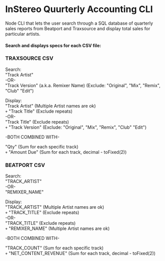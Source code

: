 # InStereo Quurterly Accounting CLI

Node CLI that lets the user search through a SQL database of quarterly sales reports from Beatport and Traxsource and display total sales for particular artists.

#### Search and displays specs for each CSV file:
### TRAXSOURCE CSV
Search:<br>
"Track Artist"<br>
-OR-<br>
"Track Version" (a.k.a. Remixer Name) (Exclude: "Original", "Mix", "Remix", "Club" "Edit")

Display:<br>
"Track Artist" (Multiple Artist names are ok)<br> 
`+` "Track Title" (Exclude repeats)<br>
-OR-<br>
"Track Title" (Exclude repeats)<br>
`+` "Track Version" (Exclude: "Original", "Mix", "Remix", "Club" "Edit")<br>

-BOTH COMBINED WITH-<br>

"Qty" (Sum for each specific track)<br>
`+` "Amount Due" (Sum for each track, decimal - toFixed(2))

### BEATPORT CSV
Search:<br>
"TRACK_ARTIST"<br>
-OR-<br>
"REMIXER_NAME"

Display:<br>
"TRACK_ARTIST" (Multiple Artist names are ok)<br>
`+` "TRACK_TITLE" (Exclude repeats)<br>
-OR-<br>
"TRACK_TITLE" (Exclude repeats)<br>
`+` "REMIXER_NAME" (Multiple Artist names are ok)<br>

-BOTH COMBINED WITH-<br>

"TRACK_COUNT" (Sum for each specific track)<br>
`+` "NET_CONTENT_REVENUE" (Sum for each track, decimal - toFixed(2))<br>
